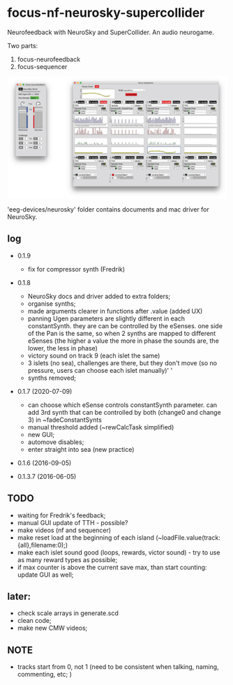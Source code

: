 # focus-nf-neurosky-supercollider

Neurofeedback with NeuroSky and SuperCollider. An audio neurogame.

Two parts:

1. focus-neurofeedback
2. focus-sequencer

![screenshot](screenshot-focus-interface.jpg?raw=true "focus-nf")

'eeg-devices/neurosky' folder contains documents and mac driver for NeuroSky.

## log
* 0.1.9
  - fix for compressor synth (Fredrik)
* 0.1.8
  - NeuroSky docs and driver added to extra folders;
  - organise synths;
  - made arguments clearer in functions after .value (added UX)
  - panning Ugen parameters are slightly different in each constantSynth.  they are can be controlled by the eSenses.  one side of the Pan is the same, so when 2 synths are mapped to different eSenses (the higher a value the more in phase the sounds are, the lower, the less in phase)
  - victory sound on track 9 (each islet the same)
  - 3 islets (no sea), challenges are there, but they don't move (so no pressure, users can choose each islet manually)' '
  - synths removed;

* 0.1.7 (2020-07-09)
  - can choose which eSense controls constantSynth parameter.  can add 3rd synth that can be controlled by both (change0 and change 3) in ~fadeConstantSynts
  - manual threshold added (~rewCalcTask simplified)
  - new GUI;
  - automove disables;
  - enter straight into sea (new practice)
* 0.1.6 (2016-09-05)
* 0.1.3.7 (2016-06-05)

## TODO
- waiting for Fredrik's feedback;
- manual GUI update of TTH - possible?
- make videos (nf and sequencer)
- make reset load at the beginning of each island (~loadFile.value(track:{all},filename:0);)
- make each islet sound good (loops, rewards, victor sound) - try to use as many reward types as possible;
- if max counter is above the current save max, than start counting: update GUI as well;

## later:
- check scale arrays in generate.scd
- clean code;
- make new CMW videos;

## NOTE
- tracks start from 0, not 1 (need to be consistent when talking, naming, commenting, etc; )
